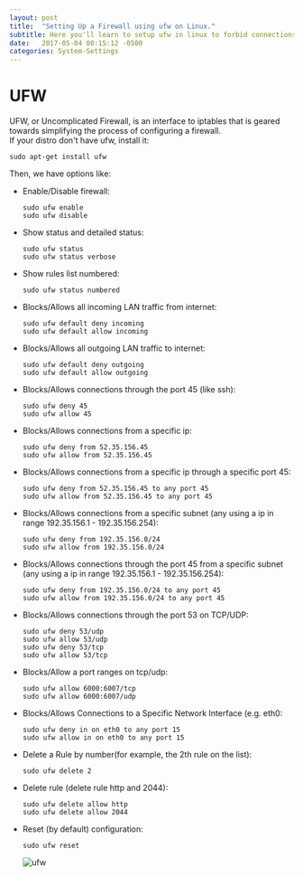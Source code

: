 ```yaml
---
layout: post
title:  "Setting Up a Firewall using ufw on Linux."
subtitle: Here you'll learn to setup ufw in linux to forbid connections from different ports.
date:   2017-05-04 00:15:12 -0500
categories: System-Settings
---
```

# UFW

UFW, or Uncomplicated Firewall, is an interface to iptables that is geared towards simplifying the process of configuring a firewall.  
If your distro don't have ufw, install it:

    sudo apt-get install ufw

Then, we have options like:  
* Enable/Disable firewall:

      sudo ufw enable
      sudo ufw disable

* Show status and detailed status:

      sudo ufw status
      sudo ufw status verbose

* Show rules list numbered:

      sudo ufw status numbered

* Blocks/Allows all incoming LAN traffic from internet:

      sudo ufw default deny incoming
      sudo ufw default allow incoming

* Blocks/Allows all outgoing LAN traffic to internet:

      sudo ufw default deny outgoing
      sudo ufw default allow outgoing

* Blocks/Allows connections through the port 45 (like ssh):

      sudo ufw deny 45
      sudo ufw allow 45

* Blocks/Allows connections from a specific ip:

      sudo ufw deny from 52.35.156.45
      sudo ufw allow from 52.35.156.45

* Blocks/Allows connections from a specific ip through a specific port 45:

      sudo ufw deny from 52.35.156.45 to any port 45
      sudo ufw allow from 52.35.156.45 to any port 45

* Blocks/Allows connections from a specific subnet (any using a ip in range 192.35.156.1 - 192.35.156.254):

      sudo ufw deny from 192.35.156.0/24
      sudo ufw allow from 192.35.156.0/24

* Blocks/Allows connections through the port 45 from a specific subnet (any using a ip in range 192.35.156.1 - 192.35.156.254):

      sudo ufw deny from 192.35.156.0/24 to any port 45
      sudo ufw allow from 192.35.156.0/24 to any port 45

* Blocks/Allows connections through the port 53 on TCP/UDP:

      sudo ufw deny 53/udp
      sudo ufw allow 53/udp
      sudo ufw deny 53/tcp
      sudo ufw allow 53/tcp

* Blocks/Allow a port ranges on tcp/udp:

      sudo ufw allow 6000:6007/tcp
      sudo ufw allow 6000:6007/udp

* Blocks/Allows Connections to a Specific Network Interface (e.g. eth0:

      sudo ufw deny in on eth0 to any port 15
      sudo ufw allow in on eth0 to any port 15

* Delete a Rule by number(for example, the 2th rule on the list):

      sudo ufw delete 2

* Delete rule (delete rule http and 2044):

      sudo ufw delete allow http
      sudo ufw delete allow 2044

* Reset (by default) configuration:

      sudo ufw reset

  ![ufw][ufw_allow]

[ufw_allow]:       /assets/systemCommand/UFW/ufw_allows.png

